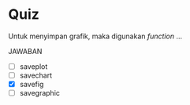 # Quiz

Untuk menyimpan grafik, maka digunakan _function_ ...

JAWABAN
- [ ] saveplot
- [ ] savechart
- [X] savefig
- [ ] savegraphic

